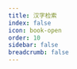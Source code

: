 ```yaml
---
title: 汉字检索
index: false
icon: book-open
order: 10
sidebar: false
breadcrumb: false
---
```


[//]: # (<-- include: @public/query/Qpron.vue -->)

<Qchar />
